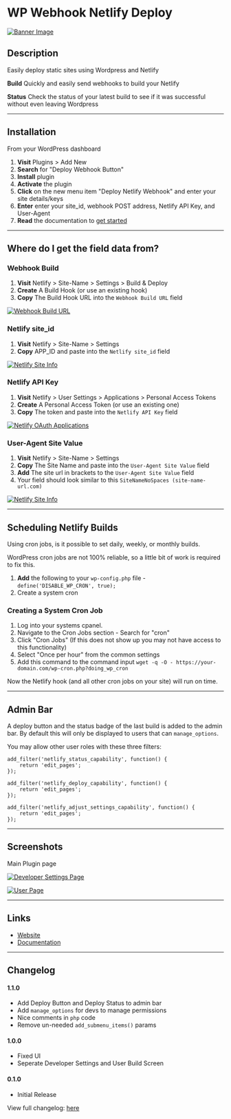# WP Webhook Netlify Deploy

[![Banner Image](https://github.com/lukethacoder/wp-netlify-webhook-deploy/blob/master/assets/banner-1544x500.jpg)](https://github.com/lukethacoder/wp-netlify-webhook-deploy)

## Description

Easily deploy static sites using Wordpress and Netlify

**Build** Quickly and easily send webhooks to build your Netlify

**Status** Check the status of your latest build to see if it was successful without even leaving Wordpress

---

## Installation

From your WordPress dashboard

1. **Visit** Plugins > Add New
2. **Search** for "Deploy Webhook Button"
3. **Install** plugin
4. **Activate** the plugin
5. **Click** on the new menu item "Deploy Netlify Webhook" and enter your site details/keys
6. **Enter** enter your site_id, webhook POST address, Netlify API Key, and User-Agent
7. **Read** the documentation to [get started](https://github.com/lukethacoder/wp-netlify-webhook-deploy)

---

## Where do I get the field data from?

### Webhook Build

1. **Visit** Netlify > Site-Name > Settings > Build & Deploy
2. **Create** A Build Hook (or use an existing hook)
3. **Copy** The Build Hook URL into the `Webhook Build URL` field

[![Webhook Build URL](https://github.com/lukethacoder/wp-netlify-webhook-deploy/blob/master/assets/screenshot-2.png)](https://github.com/lukethacoder/wp-netlify-webhook-deploy)

### Netlify site_id

1. **Visit** Netlify > Site-Name > Settings
2. **Copy** APP_ID and paste into the `Netlify site_id` field

[![Netlify Site Info](https://github.com/lukethacoder/wp-netlify-webhook-deploy/blob/master/assets/screenshot-3.png)](https://github.com/lukethacoder/wp-netlify-webhook-deploy)

### Netlify API Key

1. **Visit** Netlify > User Settings > Applications > Personal Access Tokens
2. **Create** A Personal Access Token (or use an existing one)
3. **Copy** The token and paste into the `Netlify API Key` field

[![Netlify OAuth Applications](https://github.com/lukethacoder/wp-netlify-webhook-deploy/blob/master/assets/screenshot-1.png)](https://github.com/lukethacoder/wp-netlify-webhook-deploy)

### User-Agent Site Value

1. **Visit** Netlify > Site-Name > Settings
2. **Copy** The Site Name and paste into the `User-Agent Site Value` field
3. **Add** The site url in brackets to the `User-Agent Site Value` field
4. Your field should look similar to this `SiteNameNoSpaces (site-name-url.com)`

[![Netlify Site Info](https://github.com/lukethacoder/wp-netlify-webhook-deploy/blob/master/assets/screenshot-3.png)](https://github.com/lukethacoder/wp-netlify-webhook-deploy)

---

## Scheduling Netlify Builds

Using cron jobs, is it possible to set daily, weekly, or monthly builds.

WordPress cron jobs are not 100% reliable, so a little bit of work is required to fix this.

1. **Add** the following to your `wp-config.php` file - `define('DISABLE_WP_CRON', true);`
2. Create a system cron

### Creating a System Cron Job

1. Log into your systems cpanel.
2. Navigate to the Cron Jobs section - Search for "cron"
3. Click "Cron Jobs" (If this does not show up you may not have access to this functionality)
4. Select "Once per hour" from the common settings
5. Add this command to the command input `wget -q -O - https://your-domain.com/wp-cron.php?doing_wp_cron`

Now the Netlify hook (and all other cron jobs on your site) will run on time.

---

## Admin Bar

A deploy button and the status badge of the last build is added to the admin bar. By default this will only be displayed to users that can `manage_options`.

You may allow other user roles with these three filters:

```
add_filter('netlify_status_capability', function() {
    return 'edit_pages';
});

add_filter('netlify_deploy_capability', function() {
    return 'edit_pages';
});

add_filter('netlify_adjust_settings_capability', function() {
    return 'edit_pages';
});
```

---

## Screenshots

Main Plugin page

[![Developer Settings Page](https://github.com/lukethacoder/wp-netlify-webhook-deploy/blob/master/assets/screenshot-1.png)](https://github.com/lukethacoder/wp-netlify-webhook-deploy)

[![User Page](https://github.com/lukethacoder/wp-netlify-webhook-deploy/blob/master/assets/screenshot-5.jpg)](https://github.com/lukethacoder/wp-netlify-webhook-deploy)

---

## Links

-   [Website](https://github.com/lukethacoder/wp-netlify-webhook-deploy)
-   [Documentation](https://github.com/lukethacoder/wp-netlify-webhook-deploy)

---

## Changelog

#### 1.1.0

-   Add Deploy Button and Deploy Status to admin bar
-   Add `manage_options` for devs to manage permissions
-   Nice comments in `php` code
-   Remove un-needed `add_submenu_items()` params

#### 1.0.0

-   Fixed UI
-   Seperate Developer Settings and User Build Screen

#### 0.1.0

-   Initial Release

View full changelog: [here](https://github.com/lukethacoder/deploy-webhook-button)

